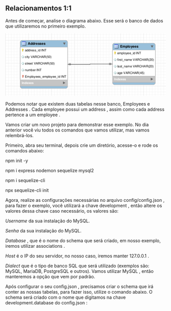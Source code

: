 ## Relacionamentos 1:1

Antes de começar, analise o diagrama abaixo. Esse será o banco de dados que utilizaremos no primeiro exemplo.

<img src ='diagrama1.png' />

Podemos notar que existem duas tabelas nesse banco, Employees e Addresses . Cada employee possui um address , assim como cada address pertence a um employee .

Vamos criar um novo projeto para demonstrar esse exemplo. No dia anterior você viu todos os comandos que vamos utilizar, mas vamos relembrá-los.

Primeiro, abra seu terminal, depois crie um diretório, acesse-o e rode os comandos abaixo:

npm init -y

npm i express nodemon sequelize mysql2

npm i sequelize-cli

npx sequelize-cli init

Agora, realize as configurações necessárias no arquivo config/config.json , para fazer o exemplo, você utilizará a chave development , então altere os valores dessa chave caso necessário, os valores são:

  *Username* da sua instalação do MySQL.
  
  *Senha* da sua instalação do MySQL.
  
  *Database* , que é o nome do schema que será criado, em nosso exemplo, iremos utilizar associations .
  
  *Host* é o IP do seu servidor, no nosso caso, iremos manter 127.0.0.1 .
  
  *Dialect* que é o tipo de banco SQL que será utilizado (exemplos são: MySQL, MariaDB, PostgreSQL e outros). Vamos utilizar MySQL , então manteremos a opção que vem por padrão.

Após configurar o seu config.json , precisamos criar o schema que irá conter as nossas tabelas, para fazer isso, utilize o comando abaixo. O schema será criado com o nome que digitamos na chave development.database do config.json :
